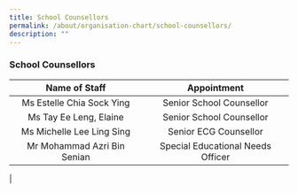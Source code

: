 ```yaml
---
title: School Counsellors
permalink: /about/organisation-chart/school-counsellors/
description: ""
---
```

### **School Counsellors**

| Name of Staff | Appointment |
|:---:|:---:|
|  Ms Estelle Chia Sock Ying | Senior School Counsellor |
| Ms Tay Ee Leng, Elaine | Senior School Counsellor |
| Ms Michelle Lee Ling Sing  | Senior ECG Counsellor  |
| Mr Mohammad Azri Bin Senian  | Special Educational Needs Officer  |
|
